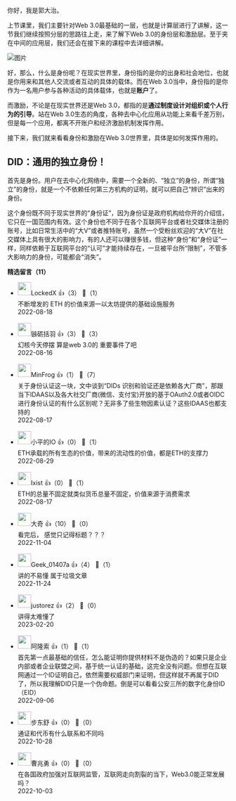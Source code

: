 你好，我是郭大治。

上节课里，我们主要针对Web 3.0最基础的一层，也就是计算层进行了讲解，这一节我们继续按照分层的思路往上走，来了解下Web 3.0的身份层和激励层。至于夹在中间的应用层，我们还会在接下来的课程中去详细讲解。

![图片](https://static001.geekbang.org/resource/image/01/ff/019e36d41030b64474f9a0aa788c3fff.jpg?wh=1920x960)

好，那么，什么是身份呢？在现实世界里，身份指的是你的出身和社会地位，也就是你用来和其他人交流或者互动的具体的载体。而在Web 3.0当中，身份指的是你作为一名用户参与各种活动的具体载体，也就是**账户**了。

而激励，不论是在现实世界还是Web 3.0，都指的是**通过制度设计对组织或个人行为的引导**。站在Web 3.0生态的角度，各种去中心化应用从功能上来看千差万别，但是每一个应用，都离不开账户和经济激励机制发挥作用。

接下来，我们就来看看身份和激励在Web 3.0世界里，具体是如何发挥作用的。

## DID：通用的独立身份！

首先是身份。用户在去中心化网络中，需要一个全新的、“独立”的身份，所谓“独立”的身份，就是一个不依赖任何第三方机构的证明，就可以把自己“辨识”出来的身份。

这个身份既不同于现实世界的“身份证”，因为身份证是政府机构给你开的介绍信，它只在一国范围内有效。这个身份也不同于在各个互联网平台或者社交媒体注册的账号，比如日常生活中的“大V”或者推特账号，虽然一个受粉丝欢迎的“大V”在社交媒体上具有很大的影响力，有的人还可以赚很多钱，但这种“身份”和“身份证”一样，同样依赖于互联网平台的“认可”才能持续存在，一旦被平台所“限制”，不管多大影响力的身份，可能都会“消失”。
<div><strong>精选留言（11）</strong></div><ul>
<li><img src="https://static001.geekbang.org/account/avatar/00/19/ae/c3/d930693b.jpg" width="30px"><span>LockedX</span> 👍（3） 💬（1）<div>不断增发的 ETH 的价值来源一以太坊提供的基础设施服务</div>2022-08-18</li><br/><li><img src="https://static001.geekbang.org/account/avatar/00/13/f9/a1/0396e1fb.jpg" width="30px"><span>镞砺括羽</span> 👍（3） 💬（3）<div>幻核今天停摆  算是web 3.0的 重要事件了吧</div>2022-08-16</li><br/><li><img src="https://static001.geekbang.org/account/avatar/00/13/23/81/6be4d122.jpg" width="30px"><span>MinFrog</span> 👍（1） 💬（7）<div>关于身份认证这一块，文中谈到“DIDs 识别和验证还是依赖各大厂商”，那跟当下IDAAS以及各大社交厂商(微信、支付宝)开放的基于OAuth2.0或者OIDC进行身份认证的有什么区别呢？无非多了些生物因素认证？这些IDAAS也都支持的</div>2022-08-17</li><br/><li><img src="https://static001.geekbang.org/account/avatar/00/11/68/2f/7bbf8e72.jpg" width="30px"><span>小平的IO</span> 👍（0） 💬（1）<div>ETH承载的所有生态的价值，带来的流动性的价值，都是ETH的支撑力</div>2022-08-29</li><br/><li><img src="https://static001.geekbang.org/account/avatar/00/2f/fa/14/8d41b6c1.jpg" width="30px"><span>Ixist</span> 👍（0） 💬（1）<div>ETH的总量不固定就类似货币总量不固定，价值来源于消费需求</div>2022-08-17</li><br/><li><img src="https://static001.geekbang.org/account/avatar/00/0f/c7/fd/264e6a21.jpg" width="30px"><span>大奇</span> 👍（10） 💬（0）<div>看完后， 感觉只记得标题？？？</div>2022-11-04</li><br/><li><img src="" width="30px"><span>Geek_01407a</span> 👍（4） 💬（1）<div>讲的不易懂 属于垃圾文章</div>2022-11-24</li><br/><li><img src="https://static001.geekbang.org/account/avatar/00/1b/d0/0d/752ff95f.jpg" width="30px"><span>justorez</span> 👍（2） 💬（0）<div>讲得太难懂了</div>2023-02-20</li><br/><li><img src="" width="30px"><span>阿隆索</span> 👍（1） 💬（1）<div>首先第一点最基础的信任，怎么能证明你提供材料不是伪造的？如果只是企业内部或者企业联盟之间，基于统一认证的基础，这完全没有问题。但想在互联网通过一个ID证明自己，依然需要权威部门来证明，但这样就不再属于DID了，所以我理解DID只是一个伪命题。倒是可以看看公安三所的数字化身份ID（EID）</div>2022-09-06</li><br/><li><img src="https://static001.geekbang.org/account/avatar/00/16/18/4e/c74ba30b.jpg" width="30px"><span>步东舒</span> 👍（0） 💬（0）<div>通证和代币有什么联系和不同吗 </div>2022-10-28</li><br/><li><img src="" width="30px"><span>曹兆勇</span> 👍（0） 💬（0）<div>在各国政府加强对互联网监管，互联网走向割裂的当下，Web3.0能正常发展吗？</div>2022-10-03</li><br/>
</ul>